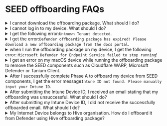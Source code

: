 # SEED offboarding FAQs

<details><summary>I cannot download the offboarding package. What should I do?</summary>

  Create an [incident request](https://go.gov.sg/seed-techpass-support) and request for request for the offboarding package for your Defender organisation.
  
</details>

<details><summary>
I cannot log in to my device. What should I do? </summary>

1. Create an [incident support](https://go.gov.sg/seed-techpass-support) request.
2. In **Details**, enter the text  *I am unable to offboard my device from SEED components but I would like to submit my Intune Device ID to offboard my device from SEED*. 
3. Select SEED as **TechPass Tenant**.
4. Select Production as **Environment**
5. Make sure to provide all the required details and submit the form.

</details>

<details><summary>I get the following error:<code>Unknown Tenant detected</code>.</summary>

This indicates that you are not a SEED user or your device was not properly enrolled to SEED.


If you had properly onboarded your device to SEED earlier but still get this error message, please submit an [incident request](https://go.gov.sg/seed-techpass-support) with the TechPass and SEED support.


</details>
<details><summary>I get the error:<code>Defender offboarding package has expired! Please download a new offboarding package from the docs portal</code>.</summary>

This error indicates that your offboarding package is outdated. 

1. On the [Offboard device](offboard-device/offboard-device-from-seed) section, follow the offboarding steps for your device operating system .
2. Make sure to download the offboarding package from this page and complete the offboarding steps.

!> **Note**<br>If you still experience the same or any other error, submit an [incident request](https://go.gov.sg/seed-techpass-support) with the TechPass and SEED support.

 

</details>

<details><summary>when I run the offboarding package on my device, I get the following error: <code>Microsoft Defender for Endpoint Service failed to stop running</code>!</summary>

This error would look like the following:

![offboarding-error-for-defender-windows](/images/offboarding-error-for-defender-windows.png)

Try running the script again. If you still experience the same or any other error, submit an [incident request](https://go.gov.sg/seed-techpass-support) with the TechPass and SEED support.


</details>

<details><summary>I get an error on my macOS device while running the offboarding package to remove the SEED components such as Cloudflare WARP, Microsoft Defender or Tanium Client.</summary>


Try running the script again. If you still experience any error, submit an [incident request](https://go.gov.sg/seed-techpass-support) with the TechPass and SEED support.

</details>

<details><summary>After I successfully complete Phase A to offboard my device from SEED components, I get the error message<code>Intune ID not found. Please manually input your Intune ID</code>.</summary>

You may experience this error if we are unable to auto-retrieve your Intune Device ID due to some incorrect configurations on your device. There can be multiple reasons for this incorrect configurations. 

1. If you encounter this error, complete one of the following methods to get your Intune Device ID:

    - Go to the [TechPass portal](https://portal.techpass.gov.sg/secure/account/profile) and get the Intune Device ID from your account profile.

    - If you can't access the TechPass portal, please submit an [incident request](https://go.gov.sg/seed-techpass-support) with the TechPass and SEED support to get your Intune Device ID.


2. When you have your Intune Device ID proceed with **Phase B: Submit Intune Device ID** to remove device record.

!> **Important**<br> If there is a significant time lapse between Phase B and Phase A, the latest version of the SEED components may be reinstalled on your device. If that is the case, you need to repeat **Phase A: Offboard device from SEED components**. 


</details>

<details><summary>After submitting the Intune Device ID, I received an email stating that my offboarding was unsuccessful. What should I do?</summary>

This can happen if you had submitted an incorrect Intune Device ID. 

1. Complete one of the following steps to get your Intune Device ID:

    - Go to the [TechPass portal](https://portal.techpass.gov.sg/secure/account/profile) and get the Intune Device ID from your account profile.
    - If you can't access the TechPass portal, please submit an [incident request](https://go.gov.sg/seed-techpass-support) with the TechPass and SEED support to get your Intune Device ID.


2. Complete the [offboarding steps](offboard-device/offboard-device-from-seed) for your device.


!> **Note**<br>-  In spite of submitting a correct Intune Device ID, if your offboarding is unsuccessful, please submit an [incident request](https://go.gov.sg/seed-techpass-support) with the TechPass and SEED support.<br><br>- If the TechPass and SEED support team completes the offboarding for you, you may not receive this successfully offboarded email from the DEEP team. However, the TechPass and SEED support team can confirm if you have successfully offboarded your device from SEED.


</details>


<details><summary>After submitting my Intune Device ID, I did not receive the successfully offboarded email. What should I do?</summary>


It would take up to 30 minutes for the DEEP team to send the successfully offboarded email to you. If you still have not received this email, please submit an [incident request](https://go.gov.sg/seed-techpass-support) with the TechPass and SEED support.


!> **Note**<br> If the TechPass and SEED support team has completed the offboarding for you, you may not receive this email from the DEEP team. However, the TechPass and SEED support team can confirm if you have successfully offboarded your device from SEED.

</details>


<details><summary>My Internet Device belongs to Hive organisation. How do I offboard it from Defender using Hive offboarding package?</summary>



If your Defender organisation is Hive, contact [Hive support](mailto:GDS_DEN@hive.gov.sg) to get the offboarding package and follow the below steps for your device:

<details><summary>macOS</summary>

1. Save the offboarding script to the **Downloads** folder.

    > **Note**:
    > Check if the script that you received has not yet expired. The expiry date is indicated on the file name. For example, hive_mac_valid_until_2023-04-30.sh

2. Go to the **Terminal** and run the following command:
      ```
      sudo /bin/sh ~/Downloads/<name_of_offboarding_script.sh>
      ```
    >- **Note:**
    > The file name *name_of_offboarding_script* in this command is only an example. When you run the command, specify the file name of the offboarding script you downloaded.

3. Go back to the **Finder** icon in the **Dock**.

4. Choose **Applications** and search for **Microsoft Defender for Endpoint.app**.

5. Drag the app to the Bin, or select the app and choose **File** > **Move to Bin**.

</details>

<details><summary>Windows</summary>

1. Save the offboarding script in your **Downloads** folder.

  > **Note**:
  > Check if the script that you received has not yet expired. The expiry date is indicated on the file name. For example, *hive_windows_valid_until_2023-09-07.cmd*.

2. Go to **Start** and type **cmd**.
3. Right-click on **Command Prompt** and select **Run as administrator**.
4. If prompted, enter your Windows password.
5. Run the following commands:
     ```
     cd "%USERPROFILE%\Downloads\"

     .\<name_of_offboarding_script.cmd>
     ```
> **Note:**
> Name of the .cmd file mentioned in this command is only an example. When you run the command, specify the file name of the offboarding script you downloaded.  

</details>

</details>


